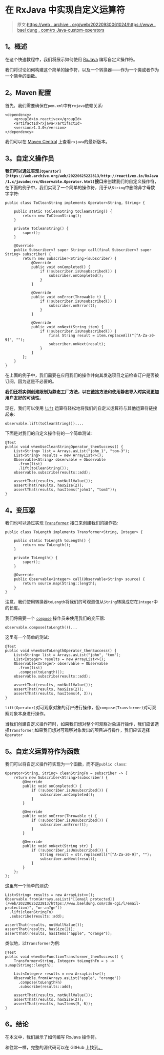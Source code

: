 # 在 RxJava 中实现自定义运算符

> 原文:[https://web . archive . org/web/20220930061024/https://www . bael dung . com/rx Java-custom-operators](https://web.archive.org/web/20220930061024/https://www.baeldung.com/rxjava-custom-operators)

## **1。概述**

在这个快速教程中，我们将展示如何使用 [RxJava](https://web.archive.org/web/20220625222813/https://github.com/ReactiveX/RxJava) 编写自定义操作符。

我们将讨论如何构建这个简单的操作符，以及一个转换器——作为一个类或者作为一个简单的函数。

## **2。Maven 配置**

首先，我们需要确保在`pom.xml`中有`rxjava`依赖关系:

```
<dependency>
    <groupId>io.reactivex</groupId>
    <artifactId>rxjava</artifactId>
    <version>1.3.0</version>
</dependency>
```

我们可以在 [Maven Central](https://web.archive.org/web/20220625222813/https://search.maven.org/classic/#search%7Cga%7C1%7Cg%3A%22io.reactivex%22%20a%3A%22rxjava%22) 上查看`rxjava`的最新版本。

## **3。自定义操作员**

**我们可以通过实现`[Operator](https://web.archive.org/web/20220625222813/http://reactivex.io/RxJava/1.x/javadoc/rx/Observable.Operator.html)`接口**来创建我们的自定义操作符，在下面的例子中，我们实现了一个简单的操作符，用于从`String`中删除非字母数字字符:

```
public class ToCleanString implements Operator<String, String> {

    public static ToCleanString toCleanString() {
        return new ToCleanString();
    }

    private ToCleanString() {
        super();
    }

    @Override
    public Subscriber<? super String> call(final Subscriber<? super String> subscriber) {
        return new Subscriber<String>(subscriber) {
            @Override
            public void onCompleted() {
                if (!subscriber.isUnsubscribed()) {
                    subscriber.onCompleted();
                }
            }

            @Override
            public void onError(Throwable t) {
                if (!subscriber.isUnsubscribed()) {
                    subscriber.onError(t);
                }
            }

            @Override
            public void onNext(String item) {
                if (!subscriber.isUnsubscribed()) {
                    final String result = item.replaceAll("[^A-Za-z0-9]", "");
                    subscriber.onNext(result);
                }
            }
        };
    }
}
```

在上面的例子中，我们需要在应用我们的操作并向其发送项目之前检查订户是否被订阅，因为这是不必要的。

**我们还将实例创建限制为静态工厂方法，以在链接方法和使用静态导入时实现更加用户友好的可读性**。

现在，我们可以使用 [`lift`](https://web.archive.org/web/20220625222813/http://reactivex.io/RxJava/1.x/javadoc/rx/Observable.html#lift(rx.Observable.Operator)) 运算符轻松地将我们的自定义运算符与其他运算符链接起来:

```
observable.lift(toCleanString())....
```

下面是对我们的自定义操作符的一个简单测试:

```
@Test
public void whenUseCleanStringOperator_thenSuccess() {
    List<String> list = Arrays.asList("john_1", "tom-3");
    List<String> results = new ArrayList<>();
    Observable<String> observable = Observable
      .from(list)
      .lift(toCleanString());
    observable.subscribe(results::add);

    assertThat(results, notNullValue());
    assertThat(results, hasSize(2));
    assertThat(results, hasItems("john1", "tom3"));
}
```

## **4。变压器**

我们也可以通过实现 [`Transformer`](https://web.archive.org/web/20220625222813/http://reactivex.io/RxJava/1.x/javadoc/rx/Observable.Transformer.html) 接口来创建我们的操作员:

```
public class ToLength implements Transformer<String, Integer> {

    public static ToLength toLength() {
        return new ToLength();
    }

    private ToLength() {
        super();
    }

    @Override
    public Observable<Integer> call(Observable<String> source) {
        return source.map(String::length);
    }
}
```

注意，我们使用转换器`toLength`将我们的可观测值从`String`转换成它在`Integer`中的长度。

我们将需要一个 [`compose`](https://web.archive.org/web/20220625222813/http://reactivex.io/RxJava/1.x/javadoc/rx/Observable.html#compose(rx.Observable.Transformer)) 操作员来使用我们的变压器:

```
observable.compose(toLength())...
```

这里有一个简单的测试:

```
@Test
public void whenUseToLengthOperator_thenSuccess() {
    List<String> list = Arrays.asList("john", "tom");
    List<Integer> results = new ArrayList<>();
    Observable<Integer> observable = Observable
      .from(list)
      .compose(toLength());
    observable.subscribe(results::add);

    assertThat(results, notNullValue());
    assertThat(results, hasSize(2));
    assertThat(results, hasItems(4, 3));
}
```

`lift(Operator)`对可观察对象的订户进行操作，但`compose(Transformer)`对可观察对象本身进行操作。

当我们创建自定义操作符时，如果我们想对整个可观察对象进行操作，我们应该选择`Transformer`,如果我们想对可观察对象发出的项目进行操作，我们应该选择`Operator`

## **5。自定义运算符作为函数**

我们可以将自定义操作符实现为一个函数，而不是`public class`:

```
Operator<String, String> cleanStringFn = subscriber -> {
    return new Subscriber<String>(subscriber) {
        @Override
        public void onCompleted() {
            if (!subscriber.isUnsubscribed()) {
                subscriber.onCompleted();
            }
        }

        @Override
        public void onError(Throwable t) {
            if (!subscriber.isUnsubscribed()) {
                subscriber.onError(t);
            }
        }

        @Override
        public void onNext(String str) {
            if (!subscriber.isUnsubscribed()) {
                String result = str.replaceAll("[^A-Za-z0-9]", "");
                subscriber.onNext(result);
            }
        }
    };
};
```

这里有一个简单的测试:

```
List<String> results = new ArrayList<>();
Observable.from(Arrays.asList("[[email protected]](/web/20220625222813/https://www.baeldung.com/cdn-cgi/l/email-protection)", "or-an?ge"))
  .lift(cleanStringFn)
  .subscribe(results::add);

assertThat(results, notNullValue());
assertThat(results, hasSize(2));
assertThat(results, hasItems("apple", "orange"));
```

类似地，以`Transformer`为例:

```
@Test
public void whenUseFunctionTransformer_thenSuccess() {
    Transformer<String, Integer> toLengthFn = s -> s.map(String::length);

    List<Integer> results = new ArrayList<>();
    Observable.from(Arrays.asList("apple", "orange"))
      .compose(toLengthFn)
      .subscribe(results::add);

    assertThat(results, notNullValue());
    assertThat(results, hasSize(2));
    assertThat(results, hasItems(5, 6));
}
```

## **6。结论**

在本文中，我们展示了如何编写 RxJava 操作符。

和往常一样，完整的源代码可以在 GitHub 上找到[。](https://web.archive.org/web/20220625222813/https://github.com/eugenp/tutorials/tree/master/rxjava-modules/rxjava-operators)